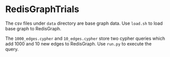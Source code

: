 # RedisGraphTrials

The csv files under `data` directory are base graph data. Use `load.sh` to load base graph to RedisGraph.

The `1000_edges.cypher` and `10_edges.cypher` store two cypher queries which add 1000 and 10 new edges to RedisGraph. Use `run.py` to execute the query.
